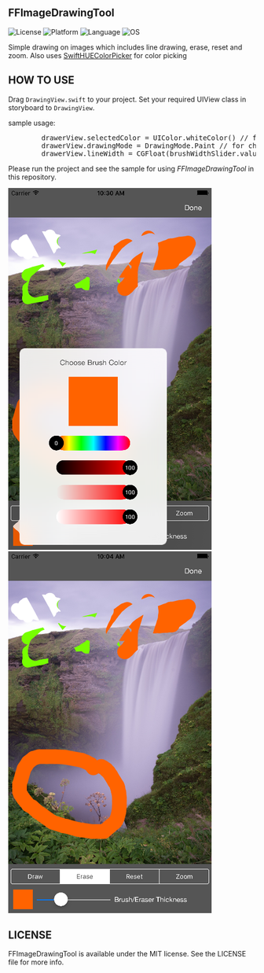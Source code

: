 ## FFImageDrawingTool

![License](https://img.shields.io/badge/license-MIT-blue.svg)
![Platform](https://img.shields.io/badge/platform-ios-lightgrey.svg)
![Language](https://img.shields.io/badge/swift-2.2-blue.svg)
![OS](https://img.shields.io/badge/ios-8.0%2B-blue.svg)

Simple drawing on images which includes line drawing, erase, reset and zoom. Also uses [SwiftHUEColorPicker](https://github.com/maximbilan/SwiftHUEColorPicker) for color picking

## HOW TO USE

Drag `DrawingView.swift` to your project. Set your required UIView class in storyboard to `DrawingView`.

sample usage:
<pre>
        drawerView.selectedColor = UIColor.whiteColor() // for setting brush color
        drawerView.drawingMode = DrawingMode.Paint // for choosing mode
        drawerView.lineWidth = CGFloat(brushWidthSlider.value) // for setting brush width
</pre>

Please run the project and see the sample for using <i>FFImageDrawingTool</i> in this repository.

![Alt][screenshot1]		![Alt][screenshot2]

[screenshot1]:https://github.com/feialoh/FFImageDrawingTool/blob/master/Screenshot2.png
[screenshot2]:https://github.com/feialoh/FFImageDrawingTool/blob/master/Screenshot1.png

## LICENSE

 FFImageDrawingTool is available under the MIT license. See the LICENSE file for more info.
